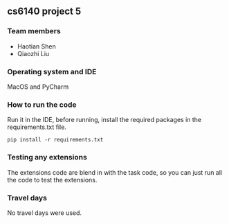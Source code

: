## cs6140 project 5

### Team members
- Haotian Shen
- Qiaozhi Liu

### Operating system and IDE
MacOS and PyCharm

### How to run the code
Run it in the IDE, before running, install the required packages in the requirements.txt file.
```
pip install -r requirements.txt 
```

### Testing any extensions
The extensions code are blend in with the task code, so you can just run all the code to test the extensions.

### Travel days
No travel days were used.